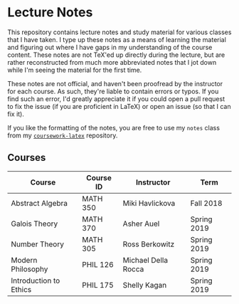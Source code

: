 # Lecture Notes

This repository contains lecture notes and study material for various classes that I have taken.
I type up these notes as a means of learning the material and figuring out where I have gaps in my understanding of the course content. These notes are not TeX'ed up directly during the lecture, but are rather reconstructed from much more abbreviated notes that I jot down while I'm seeing the material for the first time.

These notes are not official, and haven't been proofread by the instructor for each course. As such, they're liable to contain errors or typos. If you find such an error, I'd greatly appreciate it if you could open a pull request to fix the issue (if you are proficient in LaTeX) or open an issue (so that I can fix it).

If you like the formatting of the notes, you are free to use my `notes` class from my [`coursework-latex`](https://github.com/jopetty/coursework-latex) repository.

## Courses
| Course | Course ID | Instructor | Term |
|--------|-----------|------------|------|
|Abstract Algebra | MATH 350 | Miki Havlickova | Fall 2018 |
| Galois Theory | MATH 370 | Asher Auel | Spring 2019 |
| Number Theory | MATH 305 | Ross Berkowitz | Spring 2019 |
| Modern Philosophy | PHIL 126 | Michael Della Rocca | Spring 2019 |
| Introduction to Ethics | PHIL 175 | Shelly Kagan | Spring 2019 |